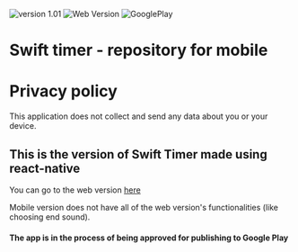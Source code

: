 ![version 1.01](https://img.shields.io/static/v1?label=version&message=1.01&color=green) ![Web Version](https://img.shields.io/badge/Web%20Version-Published-green) ![GooglePlay](https://img.shields.io/badge/Google%20Play-In%20progress-orange)

# Swift timer - repository for mobile

# Privacy policy

This application does not collect and send any data about you or your device. 

## This is the version of Swift Timer made using react-native

You can go to the web version [here](https://github.com/arkadiuszpasek/timer)

Mobile version does not have all of the web version's functionalities
(like choosing end sound).

#### The app is in the process of being approved for publishing to Google Play
